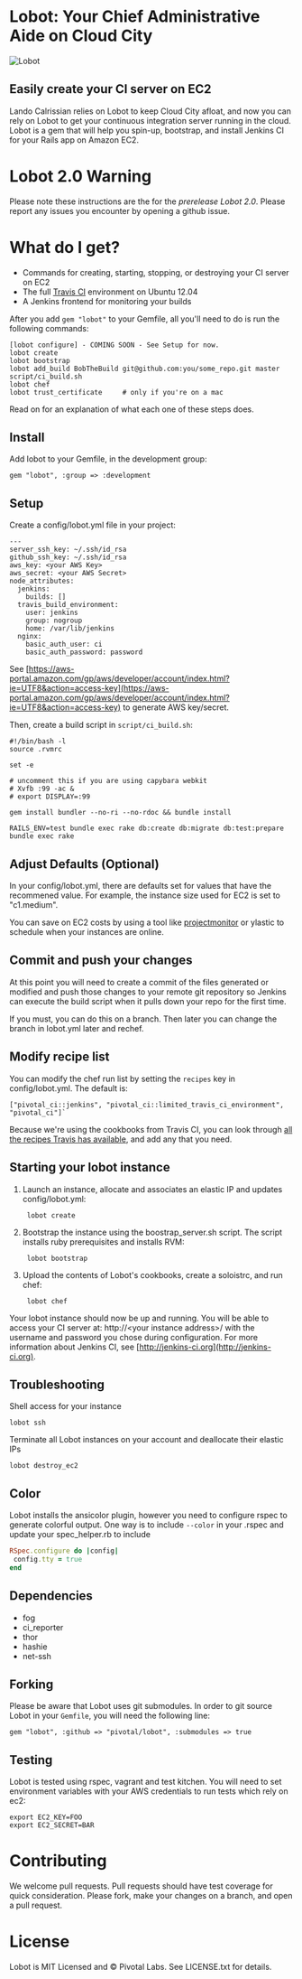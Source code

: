 Lobot: Your Chief Administrative Aide on Cloud City
============================

![Lobot](http://cheffiles.pivotallabs.com/lobot/logo.png)

## Easily create your CI server on EC2

Lando Calrissian relies on Lobot to keep Cloud City afloat, and now you can rely on Lobot to get your continuous integration server running in the cloud. Lobot is a gem that will help you spin-up, bootstrap, and install Jenkins CI for your Rails app on Amazon EC2.

# Lobot 2.0 Warning

Please note these instructions are the for the *prerelease Lobot 2.0*.  Please report any issues you encounter by opening a github issue.

# What do I get?

* Commands for creating, starting, stopping, or destroying your CI server on EC2
* The full [Travis CI](http://travis-ci.org) environment on Ubuntu 12.04
* A Jenkins frontend for monitoring your builds

After you add `gem "lobot"` to your Gemfile, all you'll need to do is run the following commands:

    [lobot configure] - COMING SOON - See Setup for now.
    lobot create
    lobot bootstrap
    lobot add_build BobTheBuild git@github.com:you/some_repo.git master script/ci_build.sh
    lobot chef
    lobot trust_certificate     # only if you're on a mac

Read on for an explanation of what each one of these steps does.

## Install

Add lobot to your Gemfile, in the development group:

    gem "lobot", :group => :development

## Setup

Create a config/lobot.yml file in your project:

    ---
    server_ssh_key: ~/.ssh/id_rsa
    github_ssh_key: ~/.ssh/id_rsa
    aws_key: <your AWS Key>
    aws_secret: <your AWS Secret>
    node_attributes:
      jenkins:
        builds: []
      travis_build_environment:
        user: jenkins
        group: nogroup
        home: /var/lib/jenkins
      nginx:
        basic_auth_user: ci
        basic_auth_password: password

See [https://aws-portal.amazon.com/gp/aws/developer/account/index.html?ie=UTF8&action=access-key](https://aws-portal.amazon.com/gp/aws/developer/account/index.html?ie=UTF8&action=access-key) to generate AWS key/secret.

Then, create a build script in `script/ci_build.sh`:

    #!/bin/bash -l
    source .rvmrc

    set -e

    # uncomment this if you are using capybara webkit
    # Xvfb :99 -ac &
    # export DISPLAY=:99
    
    gem install bundler --no-ri --no-rdoc && bundle install

    RAILS_ENV=test bundle exec rake db:create db:migrate db:test:prepare
    bundle exec rake


## Adjust Defaults (Optional)

In your config/lobot.yml, there are defaults set for values that have the recommened value. For example, the instance size used for EC2 is set to "c1.medium".

You can save on EC2 costs by using a tool like [projectmonitor](https://github.com/pivotal/projectmonitor) or ylastic to schedule when your instances are online.

## Commit and push your changes

At this point you will need to create a commit of the files generated or modified and push those changes to your remote git repository so Jenkins can execute the build script when it pulls down your repo for the first time.

If you must, you can do this on a branch.  Then later you can change the branch in lobot.yml later and rechef.

## Modify recipe list

You can modify the chef run list by setting the `recipes` key in config/lobot.yml.  The default is:

	["pivotal_ci::jenkins", "pivotal_ci::limited_travis_ci_environment", "pivotal_ci"]`

Because we're using the cookbooks from Travis CI, you can look through [all the recipes Travis has available](https://github.com/travis-ci/travis-cookbooks/), and add any that you need.

## Starting your lobot instance

1. Launch an instance, allocate and associates an elastic IP and updates config/lobot.yml:

        lobot create

2. Bootstrap the instance using the boostrap_server.sh script. The script installs ruby prerequisites and installs RVM:

        lobot bootstrap

3. Upload the contents of Lobot's cookbooks, create a soloistrc, and run chef:

        lobot chef

Your lobot instance should now be up and running. You will be able to access your CI server at: http://&lt;your instance address&gt;/ with the username and password you chose during configuration.
For more information about Jenkins CI, see [http://jenkins-ci.org](http://jenkins-ci.org).

## Troubleshooting

Shell access for your instance

    lobot ssh

Terminate all Lobot instances on your account and deallocate their elastic IPs

    lobot destroy_ec2

## Color

Lobot installs the ansicolor plugin, however you need to configure rspec to generate colorful output. One way is to include `--color` in your .rspec and update your spec_helper.rb to include

``` ruby
RSpec.configure do |config|
 config.tty = true
end
```

## Dependencies

* fog
* ci_reporter
* thor
* hashie
* net-ssh

## Forking

Please be aware that Lobot uses git submodules.  In order to git source Lobot in your `Gemfile`, you will need the following line:

    gem "lobot", :github => "pivotal/lobot", :submodules => true

## Testing

Lobot is tested using rspec, vagrant and test kitchen.  You will need to set environment variables with your AWS credentials to run tests which rely on ec2:

    export EC2_KEY=FOO
    export EC2_SECRET=BAR

# Contributing

We welcome pull requests.  Pull requests should have test coverage for quick consideration.  Please fork, make your changes on a branch, and open a pull request.

# License

Lobot is MIT Licensed and © Pivotal Labs.  See LICENSE.txt for details.
